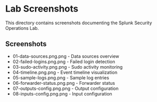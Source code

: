# Lab Screenshots

This directory contains screenshots documenting the Splunk Security Operations Lab.

## Screenshots

- 01-data-sources.png.png - Data sources overview
- 02-failed-logins.png.png - Failed login detection  
- 03-sudo-activity.png.png - Sudo activity monitoring
- 04-timeline.png.png - Event timeline visualization
- 05-sample-logs.png.png - Sample log entries
- 06-forwarder-status.png.png - Forwarder status
- 07-outputs-config.png.png - Output configuration
- 08-inputs-config.png.png - Input configuration
